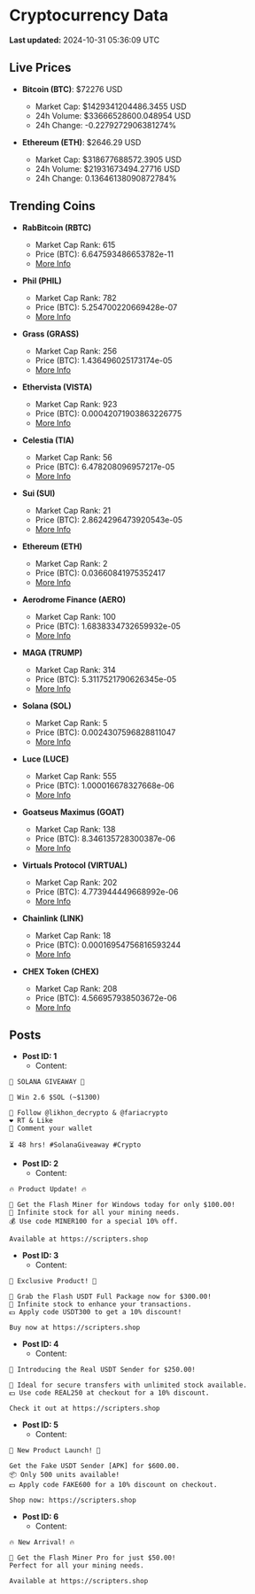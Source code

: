 # Cryptocurrency Data

**Last updated:** 2024-10-31 05:36:09 UTC

## Live Prices
- **Bitcoin (BTC)**: $72276 USD
  - Market Cap: $1429341204486.3455 USD
  - 24h Volume: $33666528600.048954 USD
  - 24h Change: -0.2279272906381274%

- **Ethereum (ETH)**: $2646.29 USD
  - Market Cap: $318677688572.3905 USD
  - 24h Volume: $21931673494.27716 USD
  - 24h Change: 0.13646138090872784%

## Trending Coins
- **RabBitcoin (RBTC)**
  - Market Cap Rank: 615
  - Price (BTC): 6.647593486653782e-11
  - [More Info](https://www.coingecko.com/en/coins/rabbitcoin)

- **Phil (PHIL)**
  - Market Cap Rank: 782
  - Price (BTC): 5.254700220669428e-07
  - [More Info](https://www.coingecko.com/en/coins/phil)

- **Grass (GRASS)**
  - Market Cap Rank: 256
  - Price (BTC): 1.436496025173174e-05
  - [More Info](https://www.coingecko.com/en/coins/grass)

- **Ethervista (VISTA)**
  - Market Cap Rank: 923
  - Price (BTC): 0.00042071903863226775
  - [More Info](https://www.coingecko.com/en/coins/ethervista)

- **Celestia (TIA)**
  - Market Cap Rank: 56
  - Price (BTC): 6.478208096957217e-05
  - [More Info](https://www.coingecko.com/en/coins/celestia)

- **Sui (SUI)**
  - Market Cap Rank: 21
  - Price (BTC): 2.8624296473920543e-05
  - [More Info](https://www.coingecko.com/en/coins/sui)

- **Ethereum (ETH)**
  - Market Cap Rank: 2
  - Price (BTC): 0.03660841975352417
  - [More Info](https://www.coingecko.com/en/coins/ethereum)

- **Aerodrome Finance (AERO)**
  - Market Cap Rank: 100
  - Price (BTC): 1.6838334732659932e-05
  - [More Info](https://www.coingecko.com/en/coins/aerodrome-finance)

- **MAGA (TRUMP)**
  - Market Cap Rank: 314
  - Price (BTC): 5.3117521790626345e-05
  - [More Info](https://www.coingecko.com/en/coins/maga)

- **Solana (SOL)**
  - Market Cap Rank: 5
  - Price (BTC): 0.0024307596828811047
  - [More Info](https://www.coingecko.com/en/coins/solana)

- **Luce (LUCE)**
  - Market Cap Rank: 555
  - Price (BTC): 1.000016678327668e-06
  - [More Info](https://www.coingecko.com/en/coins/luce)

- **Goatseus Maximus (GOAT)**
  - Market Cap Rank: 138
  - Price (BTC): 8.346135728300387e-06
  - [More Info](https://www.coingecko.com/en/coins/goatseus-maximus)

- **Virtuals Protocol (VIRTUAL)**
  - Market Cap Rank: 202
  - Price (BTC): 4.773944449668992e-06
  - [More Info](https://www.coingecko.com/en/coins/virtual-protocol)

- **Chainlink (LINK)**
  - Market Cap Rank: 18
  - Price (BTC): 0.00016954756816593244
  - [More Info](https://www.coingecko.com/en/coins/chainlink)

- **CHEX Token (CHEX)**
  - Market Cap Rank: 208
  - Price (BTC): 4.566957938503672e-06
  - [More Info](https://www.coingecko.com/en/coins/chex-token)

## Posts
- **Post ID: 1**
  - Content:
```
🚀 SOLANA GIVEAWAY 🚀

🎁 Win 2.6 $SOL (~$1300)

🤝 Follow @likhon_decrypto & @fariacrypto
❤️ RT & Like
💬 Comment your wallet

⏳ 48 hrs! #SolanaGiveaway #Crypto
```

- **Post ID: 2**
  - Content:
```
🔥 Product Update! 🔥

🚀 Get the Flash Miner for Windows today for only $100.00!
🔋 Infinite stock for all your mining needs.
💰 Use code MINER100 for a special 10% off.

Available at https://scripters.shop
```

- **Post ID: 3**
  - Content:
```
🎁 Exclusive Product! 🎁

💸 Grab the Flash USDT Full Package now for $300.00!
🎉 Infinite stock to enhance your transactions.
💵 Apply code USDT300 to get a 10% discount!

Buy now at https://scripters.shop
```

- **Post ID: 4**
  - Content:
```
💎 Introducing the Real USDT Sender for $250.00!

💼 Ideal for secure transfers with unlimited stock available.
💵 Use code REAL250 at checkout for a 10% discount.

Check it out at https://scripters.shop
```

- **Post ID: 5**
  - Content:
```
🚀 New Product Launch! 🚀

Get the Fake USDT Sender [APK] for $600.00.
📦 Only 500 units available!
💵 Apply code FAKE600 for a 10% discount on checkout.

Shop now: https://scripters.shop
```

- **Post ID: 6**
  - Content:
```
🔥 New Arrival! 🔥

💸 Get the Flash Miner Pro for just $50.00!
Perfect for all your mining needs.

Available at https://scripters.shop
```

